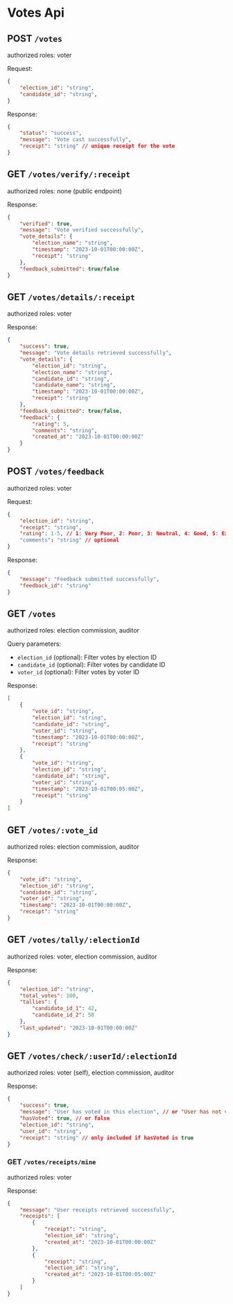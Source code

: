 # **Votes Api**

## POST `/votes`

authorized roles: voter

Request:

```json
{
    "election_id": "string",
    "candidate_id": "string",
}
```

Response:

```json
{
    "status": "success",
    "message": "Vote cast successfully",
    "receipt": "string" // unique receipt for the vote
}
```

## GET `/votes/verify/:receipt`

authorized roles: none (public endpoint)

Response:

```json
{
    "verified": true,
    "message": "Vote verified successfully",
    "vote_details": {
        "election_name": "string",
        "timestamp": "2023-10-01T00:00:00Z",
        "receipt": "string"
    },
    "feedback_submitted": true/false
}
```

## GET `/votes/details/:receipt`

authorized roles: voter

Response:

```json
{
    "success": true,
    "message": "Vote details retrieved successfully",
    "vote_details": {
        "election_id": "string",
        "election_name": "string",
        "candidate_id": "string",
        "candidate_name": "string",
        "timestamp": "2023-10-01T00:00:00Z",
        "receipt": "string"
    },
    "feedback_submitted": true/false,
    "feedback": {
        "rating": 5,
        "comments": "string",
        "created_at": "2023-10-01T00:00:00Z"
    }
}
```

## POST `/votes/feedback`

authorized roles: voter

Request:

```json
{
    "election_id": "string",
    "receipt": "string",
    "rating": 1-5, // 1: Very Poor, 2: Poor, 3: Neutral, 4: Good, 5: Excellent
    "comments": "string" // optional
}
```

Response:

```json
{
    "message": "Feedback submitted successfully",
    "feedback_id": "string"
}
```

## GET `/votes`

authorized roles: election commission, auditor

Query parameters:

- `election_id` (optional): Filter votes by election ID
- `candidate_id` (optional): Filter votes by candidate ID
- `voter_id` (optional): Filter votes by voter ID

Response:

```json
[
    {
        "vote_id": "string",
        "election_id": "string",
        "candidate_id": "string",
        "voter_id": "string",
        "timestamp": "2023-10-01T00:00:00Z",
        "receipt": "string"
    },
    {
        "vote_id": "string",
        "election_id": "string",
        "candidate_id": "string",
        "voter_id": "string",
        "timestamp": "2023-10-01T00:05:00Z",
        "receipt": "string"
    }
]
```

## GET `/votes/:vote_id`

authorized roles: election commission, auditor

Response:

```json
{
    "vote_id": "string",
    "election_id": "string",
    "candidate_id": "string",
    "voter_id": "string",
    "timestamp": "2023-10-01T00:00:00Z",
    "receipt": "string"
}
```

## GET `/votes/tally/:electionId`

authorized roles: voter, election commission, auditor

Response:

```json
{
    "election_id": "string",
    "total_votes": 100,
    "tallies": {
        "candidate_id_1": 42,
        "candidate_id_2": 58
    },
    "last_updated": "2023-10-01T00:00:00Z"
}
```

## GET `/votes/check/:userId/:electionId`

authorized roles: voter (self), election commission, auditor

Response:

```json
{
    "success": true,
    "message": "User has voted in this election", // or "User has not voted in this election"
    "hasVoted": true, // or false
    "election_id": "string",
    "user_id": "string",
    "receipt": "string" // only included if hasVoted is true
}
```

### GET `/votes/receipts/mine`

authorized roles: voter

Response:

```json
{
    "message": "User receipts retrieved successfully",
    "receipts": [
        {
            "receipt": "string",
            "election_id": "string",
            "created_at": "2023-10-01T00:00:00Z"
        },
        {
            "receipt": "string",
            "election_id": "string",
            "created_at": "2023-10-01T00:05:00Z"
        }
    ]
}
```
